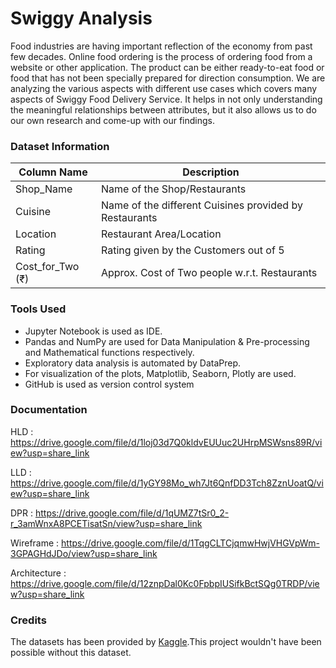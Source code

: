 # Swiggy Analysis

Food industries are having important reflection of the economy from past few decades. Online food ordering is the process of ordering food from a website or other application. The product can be either ready-to-eat food or food that has not been specially prepared for direction consumption. We are analyzing the various aspects with different use cases which covers many aspects of Swiggy Food Delivery Service. It helps in not only understanding the meaningful relationships between attributes, but it also allows us to do our own research and come-up with our findings.

### Dataset Information 

| Column Name | Description |
|--|--|
| Shop_Name | Name of the Shop/Restaurants |
| Cuisine | Name of the different Cuisines provided by Restaurants |
| Location | Restaurant Area/Location |
| Rating | Rating given by the Customers out of 5 |
| Cost_for_Two (₹) | Approx. Cost of Two people w.r.t. Restaurants |

### Tools Used

- Jupyter Notebook is used as IDE.
- Pandas and NumPy are used for Data Manipulation & Pre-processing and
Mathematical functions respectively.
- Exploratory data analysis is automated by DataPrep.
- For visualization of the plots, Matplotlib, Seaborn, Plotly are used.
- GitHub is used as version control system

### Documentation

HLD : https://drive.google.com/file/d/1loj03d7Q0kldvEUUuc2UHrpMSWsns89R/view?usp=share_link

LLD : https://drive.google.com/file/d/1yGY98Mo_wh7Jt6QnfDD3Tch8ZznUoatQ/view?usp=share_link

DPR : https://drive.google.com/file/d/1qUMZ7tSr0_2-r_3amWnxA8PCETisatSn/view?usp=share_link

Wireframe : https://drive.google.com/file/d/1TqgCLTCjqmwHwjVHGVpWm-3GPAGHdJDo/view?usp=share_link

Architecture : https://drive.google.com/file/d/12znpDal0Kc0FpbpIUSifkBctSQg0TRDP/view?usp=share_link

### Credits
The datasets has been provided by [Kaggle](https://www.kaggle.com/datasets/sabinhashmi/swiggy-bangalore-delivery-outlet-data).This project wouldn't have been possible without this dataset.

